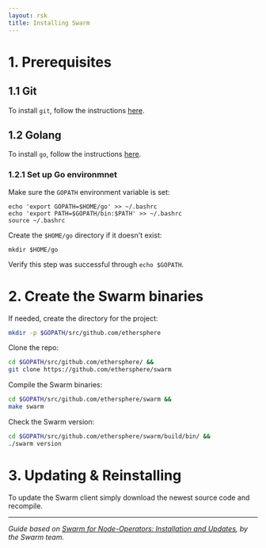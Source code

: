 ```yaml
---
layout: rsk
title: Installing Swarm
---
```


# 1. Prerequisites

## 1.1 Git
To install `git`, follow the instructions [here](https://git-scm.com/downloads).

## 1.2 Golang
To install `go`, follow the instructions [here](https://golang.org/doc/install).

### 1.2.1 Set up Go environmnet
Make sure the `GOPATH` environment variable is set: 
```shell
echo 'export GOPATH=$HOME/go' >> ~/.bashrc
echo 'export PATH=$GOPATH/bin:$PATH' >> ~/.bashrc
source ~/.bashrc
```

Create the `$HOME/go` directory if it doesn't exist:

```shell
mkdir $HOME/go
```

Verify this step was successful through `echo $GOPATH`.

# 2. Create the Swarm binaries

If needed, create the directory for the project:

```sh
mkdir -p $GOPATH/src/github.com/ethersphere
```

Clone the repo:

```sh
cd $GOPATH/src/github.com/ethersphere/ &&
git clone https://github.com/ethersphere/swarm
```

Compile the Swarm binaries:

```sh
cd $GOPATH/src/github.com/ethersphere/swarm &&
make swarm
```

Check the Swarm version:

```sh
cd $GOPATH/src/github.com/ethersphere/swarm/build/bin/ &&
./swarm version
```

# 3. Updating & Reinstalling

To update the Swarm client simply download the newest source code and recompile.

------

_Guide based on [Swarm for Node-Operators: Installation and Updates](https://swarm-guide.readthedocs.io/en/latest/node_operator.html#installation-and-updates), by the Swarm team._